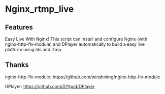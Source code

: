 # Nginx_rtmp_live

## Features

Easy Live With Nginx!
This script can install and configure Nginx (with nginx-http-flv-module) and DPlayer automatically to build a easy live platform using hls and rtmp.

## Thanks

nginx-http-flv-module: https://github.com/winshining/nginx-http-flv-module

DPlayer: https://github.com/DIYgod/DPlayer